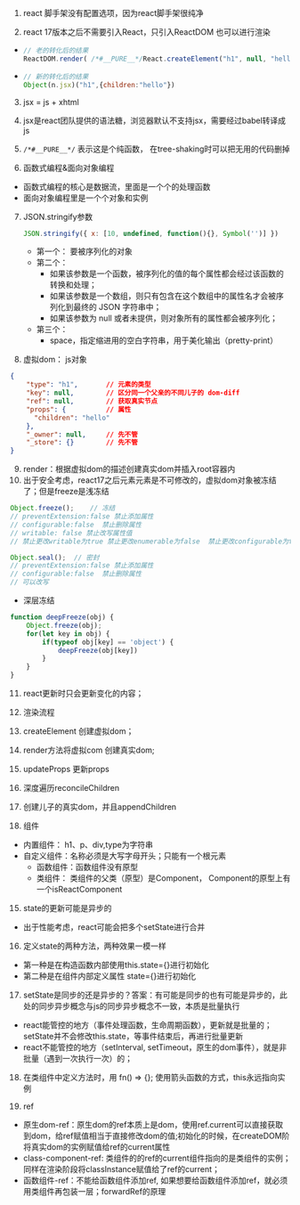 1. react 脚手架没有配置选项，因为react脚手架很纯净

2. react 17版本之后不需要引入React，只引入ReactDOM 也可以进行渲染
- ```jsx
  // 老的转化后的结果
  ReactDOM.render( /*#__PURE__*/React.createElement("h1", null, "hello"), document.getElementById('root'));
  ```

  

- ```js
  // 新的转化后的结果
  Object(n.jsx)("h1",{children:"hello"})
  ```

  

3. jsx = js + xhtml

4. jsx是react团队提供的语法糖，浏览器默认不支持jsx，需要经过babel转译成js

5. `/*#__PURE__*/` 表示这是个纯函数， 在tree-shaking时可以把无用的代码删掉

6. 函数式编程&面向对象编程
- 函数式编程的核心是数据流，里面是一个个的处理函数
- 面向对象编程里是一个个对象和实例

7. JSON.stringify参数

   ```js
   JSON.stringify({ x: [10, undefined, function(){}, Symbol('')] })
   ```

   - 第一个： 要被序列化的对象
   - 第二个：
     - 如果该参数是一个函数，被序列化的值的每个属性都会经过该函数的转换和处理；
     - 如果该参数是一个数组，则只有包含在这个数组中的属性名才会被序列化到最终的 JSON 字符串中；
     - 如果该参数为 null 或者未提供，则对象所有的属性都会被序列化；
   - 第三个：
     - space，指定缩进用的空白字符串，用于美化输出（pretty-print）



8. 虚拟dom： js对象

```json
{
    "type": "h1",       // 元素的类型
    "key": null,        // 区分同一个父亲的不同儿子的 dom-diff
    "ref": null,        // 获取真实节点
    "props": {          // 属性 
      "children": "hello"
    },
    "_owner": null,     // 先不管
    "_store": {}        // 先不管
}
```



9. render：根据虚拟dom的描述创建真实dom并插入root容器内
10. 出于安全考虑，react17之后元素元素是不可修改的，虚拟dom对象被冻结了；但是freeze是浅冻结

```js
Object.freeze();	// 冻结
// preventExtension:false 禁止添加属性
// configurable:false  禁止删除属性
// writable: false 禁止改写属性值
// 禁止更改writable为true 禁止更改enumerable为false  禁止更改configurable为true

Object.seal();	// 密封
// preventExtension:false 禁止添加属性
// configurable:false  禁止删除属性
// 可以改写
```



- 深层冻结

```js
function deepFreeze(obj) {
    Object.freeze(obj);
    for(let key in obj) {
        if(typeof obj[key] == 'object') {
            deepFreeze(obj[key])
        }
    }
}
```



11. react更新时只会更新变化的内容；

12. 渲染流程
1. createElement 创建虚拟dom；
2. render方法将虚拟com 创建真实dom;
3. updateProps 更新props
4. 深度遍历reconcileChildren
5. 创建儿子的真实dom，并且appendChildren


14. 组件
- 内置组件： h1、p、div,type为字符串
- 自定义组件：名称必须是大写字母开头；只能有一个根元素
  - 函数组件：函数组件没有原型
  - 类组件： 类组件的父类（原型）是Component， Component的原型上有一个isReactComponent 

15. state的更新可能是异步的
- 出于性能考虑，react可能会把多个setState进行合并

16. 定义state的两种方法，两种效果一模一样
- 第一种是在构造函数内部使用this.state={}进行初始化
- 第二种是在组件内部定义属性 state={}进行初始化

17. setState是同步的还是异步的？答案：有可能是同步的也有可能是异步的，此处的同步异步概念与js的同步异步概念不一致，本质是批量执行
- react能管控的地方（事件处理函数，生命周期函数），更新就是批量的；setState并不会修改this.state，等事件结束后，再进行批量更新
- react不能管控的地方（setInterval, setTimeout，原生的dom事件），就是非批量（遇到一次执行一次）的；

18. 在类组件中定义方法时，用 fn() => {}; 使用箭头函数的方式，this永远指向实例

19. ref
- 原生dom-ref：原生dom的ref本质上是dom，使用ref.current可以直接获取到dom，给ref赋值相当于直接修改dom的值;初始化的时候，在createDOM阶将真实dom的实例赋值给ref的current属性
- class-component-ref: 类组件的的ref的current组件指向的是类组件的实例；同样在渲染阶段将classInstance赋值给了ref的current；
- 函数组件-ref：不能给函数组件添加ref, 如果想要给函数组件添加ref，就必须用类组件再包装一层；forwardRef的原理

